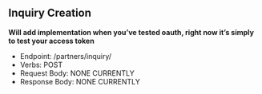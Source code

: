 ## Inquiry Creation

**Will add implementation when you’ve tested oauth, right now it’s simply to test your access token**



*   Endpoint: /partners/inquiry/
*   Verbs: POST
*   Request Body: NONE CURRENTLY
*   Response Body: NONE CURRENTLY
